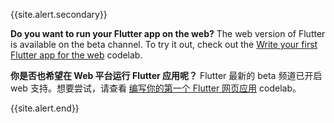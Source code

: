 {{site.alert.secondary}}

  **Do you want to run your Flutter app on the web?**
  The web version of Flutter is available on the beta channel.
  To try it out, check out the
  [Write your first Flutter app for the web][] codelab.
  
  **你是否也希望在 Web 平台运行 Flutter 应用呢？**
  Flutter 最新的 beta 频道已开启 web 支持。想要尝试，请查看
   [编写你的第一个 Flutter 网页应用][Write your first Flutter app for the web] codelab。
  
{{site.alert.end}}

[Write your first Flutter app for the web]: /docs/get-started/web
